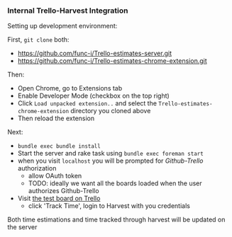 ### Internal Trello-Harvest Integration


Setting up development environment:

First, `git clone` both:

- https://github.com/func-i/Trello-estimates-server.git
- https://github.com/func-i/Trello-estimates-chrome-extension.git

Then:

- Open Chrome, go to Extensions tab
- Enable Developer Mode (checkbox on the top right)
- Click `Load unpacked extension..` and select the `Trello-estimates-chrome-extension` directory you cloned above
- Then reload the extension

Next:

- `bundle exec bundle install`
- Start the server and rake task using `bundle exec foreman start`
- when you visit `localhost` you will be prompted for _Github-Trello_ authorization
    - allow OAuth token
    - TODO: ideally we want all the boards loaded when the user authorizes Github-Trello
- Visit [the test board on Trello](https://trello.com/b/aFEoV5fw/test-trello-estimation-tool)
    - click 'Track Time', login to Harvest with you credentials

Both time estimations and time tracked through harvest will be updated on the server
